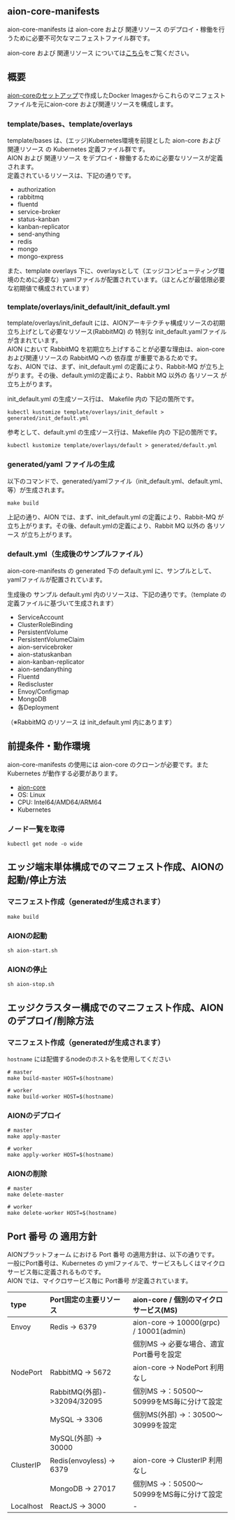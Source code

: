 ## **aion-core-manifests**
aion-core-manifests は aion-core および 関連リソース のデプロイ・稼働を行うために必要不可欠なマニフェストファイル群です。

aion-core および 関連リソース については[こちら](https://github.com/latonaio/aion-core)をご覧ください。
## 概要
[aion-coreのセットアップ](https://github.com/latonaio/aion-core)で作成したDocker Imagesからこれらのマニフェストファイルを元にaion-core および関連リソースを構成します。  
  
### template/bases、template/overlays  
template/bases は、(エッジ)Kubernetes環境を前提とした aion-core および 関連リソース の Kubernetes 定義ファイル群です。  
AION および 関連リソース をデプロイ・稼働するために必要なリソースが定義されます。   
定義されているリソースは、下記の通りです。   

* authorization  
* rabbitmq  
* fluentd  
* service-broker   
* status-kanban   
* kanban-replicator  
* send-anything   
* redis   
* mongo    
* mongo-express      

また、template overlays 下に、overlaysとして（エッジコンピューティング環境のために必要な）yamlファイルが配置されています。（ほとんどが最低限必要な初期値で構成されています）

### template/overlays/init_default/init_default.yml  

template/overlays/init_default には、AIONアーキテクチャ構成リソースの初期立ち上げとして必要なリソース(RabbitMQ) の 特別な init_default.yamlファイル が含まれています。  
AION において RabbitMQ を初期立ち上げすることが必要な理由は、aion-core および関連リソースの RabbitMQ への 依存度 が重要であるためです。  
なお、AION では、まず、init_default.yml の定義により、Rabbit-MQ が立ち上がります。その後、default.ymlの定義により、Rabbit MQ 以外の 各リソース が立ち上がります。

init_default.yml の生成ソース行は、 Makefile 内の 下記の箇所です。
```
kubectl kustomize template/overlays/init_default > generated/init_default.yml
```
  
参考として、default.yml の生成ソース行は、Makefile 内の 下記の箇所です。
```
kubectl kustomize template/overlays/default > generated/default.yml
```

### generated/yaml ファイルの生成  

以下のコマンドで、generated/yamlファイル（init_default.yml、default.yml、等）が生成されます。
```
make build
```
  
上記の通り、AION では、まず、init_default.yml の定義により、Rabbit-MQ が立ち上がります。その後、default.ymlの定義により、Rabbit MQ 以外の 各リソース が立ち上がります。  

### default.yml（生成後のサンプルファイル）    
aion-core-manifests の generated 下の default.yml に、サンプルとして、yamlファイルが配置されています。    

生成後の サンプル default.yml 内のリソースは、下記の通りです。（template の定義ファイルに基づいて生成されます）  

* ServiceAccount  
* ClusterRoleBinding  
* PersistentVolume  
* PersistentVolumeClaim  
* aion-servicebroker  
* aion-statuskanban  
* aion-kanban-replicator  
* aion-sendanything  
* Fluentd  
* Rediscluster 
* Envoy/Configmap  
* MongoDB  
* 各Deployment    

（※RabbitMQ のリソース は init_default.yml 内にあります）

## 前提条件・動作環境
aion-core-manifests の使用には aion-core のクローンが必要です。また Kubernetes が動作する必要があります。

* [aion-core](https://github.com/latonaio/aion-core)
* OS: Linux
* CPU: Intel64/AMD64/ARM64
* Kubernetes

### ノード一覧を取得
```shell
kubectl get node -o wide
```

## エッジ端末単体構成でのマニフェスト作成、AIONの起動/停止方法
### マニフェスト作成（generatedが生成されます）
```shell
make build
```

### AIONの起動
```shell
sh aion-start.sh
```

### AIONの停止
```shell
sh aion-stop.sh
```

## エッジクラスター構成でのマニフェスト作成、AIONのデプロイ/削除方法
### マニフェスト作成（generatedが生成されます）

`hostname` には配備するnodeのホスト名を使用してください
```shell
# master
make build-master HOST=$(hostname)

# worker
make build-worker HOST=$(hostname)
```

### AIONのデプロイ
```shell
# master
make apply-master

# worker
make apply-worker HOST=$(hostname)
```

### AIONの削除
```shell
# master
make delete-master

# worker
make delete-worker HOST=$(hostname)
```

## Port 番号 の 適用方針  
AIONプラットフォーム における Port 番号 の適用方針は、以下の通りです。  
一般にPort番号は、Kubernetes の ymlファイルで、サービスもしくはマイクロサービス毎に定義されるものです。  
AION では、マイクロサービス毎に Port番号 が定義されています。  

| type                 | Port固定の主要リソース       | aion-core / 個別のマイクロサービス(MS)      |   
| :------------------- | :------------------------- | :---------------------------------------- |   
| Envoy                | Redis -> 6379              | aion-core -> 10000(grpc) / 10001(admin)   |
|                      |                            | 個別MS -> 必要な場合、適宜Port番号を設定     |
| NodePort             | RabbitMQ -> 5672           | aion-core -> NodePort 利用なし             |
|                      | RabbitMQ(外部)->32094/32095| 個別MS ->：50500～50999をMS毎に分けて設定    |
|                      | MySQL -> 3306              | 個別MS(外部) ->：30500～30999を設定       　|
|                      | MySQL(外部) -> 30000       |                                            |
| ClusterIP            | Redis(envoyless) -> 6379   | aion-core -> ClusterIP 利用なし            |
|                      | MongoDB -> 27017           | 個別MS ->：50500～50999をMS毎に分けて設定   |
| Localhost            | ReactJS -> 3000            | -                                         |

